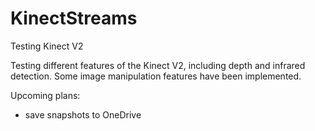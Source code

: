 # KinectStreams
Testing Kinect V2

Testing different features of the Kinect V2, including depth and infrared detection. Some image manipulation features have been implemented.

Upcoming plans:
- save snapshots to OneDrive
